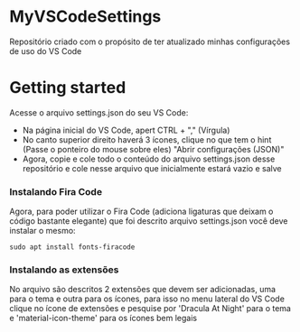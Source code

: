 # MyVSCodeSettings
Repositório criado com o propósito de ter atualizado minhas configurações de uso do VS Code

# Getting started

Acesse o arquivo settings.json do seu VS Code:
* Na página inicial do VS Code, apert CTRL + "," (Vírgula)
* No canto superior direito haverá 3 ícones, clique no que tem o hint (Passe o ponteiro do mouse sobre eles) "Abrir configurações (JSON)"
* Agora, copie e cole todo o conteúdo do arquivo settings.json desse repositório e cole nesse arquivo que inicialmente estará vazio e salve

### Instalando Fira Code

Agora, para poder utilizar o Fira Code (adiciona ligaturas que deixam o código bastante elegante) que foi descrito arquivo settings.json você deve instalar o mesmo:

```sudo apt install fonts-firacode```

### Instalando as extensões

No arquivo são descritos 2 extensões que devem ser adicionadas, uma para o tema e outra para os ícones, para isso no menu lateral do VS Code clique no ícone de extensões e pesquise por 'Dracula At Night' para o tema e 'material-icon-theme' para os ícones bem legais
